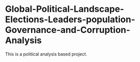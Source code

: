 # Global-Political-Landscape-Elections-Leaders-population-Governance-and-Corruption-Analysis
This is a political analysis based project.
